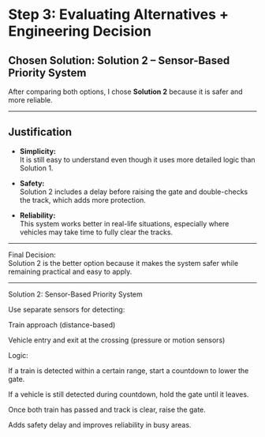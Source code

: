 # Step 3: Evaluating Alternatives + Engineering Decision

##  Chosen Solution: Solution 2 – Sensor-Based Priority System

After comparing both options, I chose **Solution 2** because it is safer and more reliable.

---

##  Justification

- **Simplicity:**  
  It is still easy to understand even though it uses more detailed logic than Solution 1.

- **Safety:**  
  Solution 2 includes a delay before raising the gate and double-checks the track, which adds more protection.

- **Reliability:**  
  This system works better in real-life situations, especially where vehicles may take time to fully clear the tracks.

---

 Final Decision:  
Solution 2 is the better option because it makes the system safer while remaining practical and easy to apply.

---

Solution 2: Sensor-Based Priority System 

Use separate sensors for detecting: 

Train approach (distance-based) 

Vehicle entry and exit at the crossing (pressure or motion sensors) 

Logic: 

If a train is detected within a certain range, start a countdown to lower the gate. 

If a vehicle is still detected during countdown, hold the gate until it leaves. 

Once both train has passed and track is clear, raise the gate. 

Adds safety delay and improves reliability in busy areas. 
